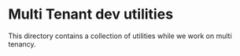 # Multi Tenant dev utilities

This directory contains a collection of utilities while we work on multi
tenancy.
